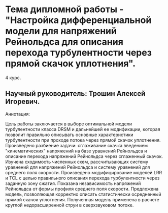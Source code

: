 # Тема дипломной работы - "Настройка дифференциальной модели для напряжений Рейнольдса для описания перехода турбулентности через прямой скачок уплотнения".

4 курс.

## Научный руководитель: Трошин Алексей Игоревич.

Аннотация:

Цель работы заключается в выборе оптимальной модели турбулентности класса DRSM и дальнейшей ее модификации, которая позволит правильно описывать основные характеристики турбулентности при проходе потока через прямой скачок уплотнения. Произведено разбиение задачи: сглаживание скачка введением "кинематических" напряжений на базе уравнений Рейнольдса и описание перехода напряжений Рейнольдса через сглаженный скачок. Изучена сходимость численных схем, рассчитывающих систему уравнений для напряжений Рейнольдса и систему уравнений для среднего поля скорости. Произведено модифицирование моделей LRR и TCL с целью правильного описания перехода турбулентности через заданную зону сжатия. Показана независимость напряжений Рейнольдса от формы профиля среднего поля скорости. Предложена модель, позволяющая корректно описать статистически осредненный прямой скачок уплотнения. Полученная модель применена в расчете круглой недорасширенной струи в сверхзвуковом потоке.
